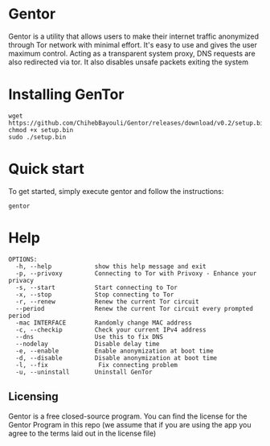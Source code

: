 # Gentor

Gentor is a utility that allows users to make their internet traffic anonymized through Tor network with minimal effort. It's easy to use and gives the user maximum control.
Acting as a transparent system proxy, DNS requests are also redirected via tor. It also disables unsafe packets exiting the system

# Installing GenTor

    wget https://github.com/ChihebBayouli/Gentor/releases/download/v0.2/setup.bin
    chmod +x setup.bin
    sudo ./setup.bin

# Quick start
To get started, simply execute gentor and follow the instructions:
    
    gentor

# Help
    OPTIONS:
      -h, --help            show this help message and exit
      -p, --privoxy         Connecting to Tor with Privoxy - Enhance your privacy
      -s, --start           Start connecting to Tor
      -x, --stop            Stop connecting to Tor
      -r, --renew           Renew the current Tor circuit
      --period              Renew the current Tor circuit every prompted period
      -mac INTERFACE        Randomly change MAC address
      -c, --checkip         Check your current IPv4 address
      --dns                 Use this to fix DNS
      --nodelay             Disable delay time
      -e, --enable          Enable anonymization at boot time
      -d, --disable         Disable anonymization at boot time
      -l, --fix              Fix connecting problem
      -u, --uninstall       Uninstall GenTor

## Licensing

Gentor is a free closed-source program.
You can find the license for the Gentor Program in this repo (we assume that if you are using the app you agree to the terms laid out in the license file)
